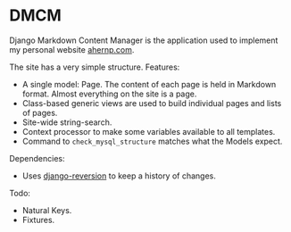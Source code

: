 # DMCM

Django Markdown Content Manager is the application used to implement my personal website [ahernp.com](http:/ahernp.com).

The site has a very simple structure. Features:

* A single model: Page. The content of each page is held in Markdown format. Almost everything on the site is a page.
* Class-based generic views are used to build individual pages and lists of pages.
* Site-wide string-search.
* Context processor to make some variables available to all templates.
* Command to `check_mysql_structure` matches what the Models expect.

Dependencies:

* Uses [django-reversion](https://github.com/etianen/django-reversion) to keep a history of changes.

Todo:

* Natural Keys.
* Fixtures.
